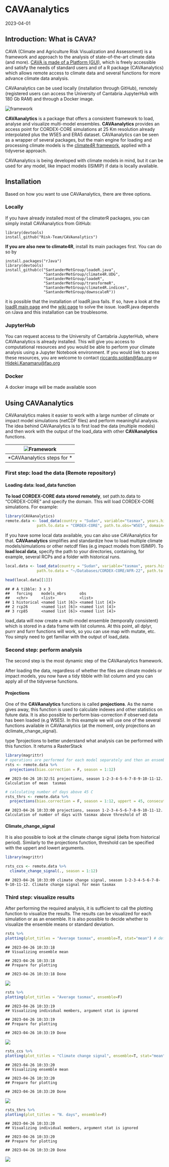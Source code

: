 CAVAanalytics
================
2023-04-01

## Introduction: What is CAVA?

CAVA (Climate and Agriculture Risk Visualization and Assessment) is a
framework and approach to the analysis of state-of-the-art climate data
(and more). [CAVA is made of a Platform
(GUI)](https://fao-cava.predictia.es/auth), which is freely accessible
and satisfy the needs of standard users and of a R package
(CAVAanalytics) which allows remote access to climate data and several
functions for more advance climate data analysis.

CAVAanalytics can be used locally (installation through GitHub),
remotely (registered users can access the University of Cantabria
JupyterHub with 180 Gb RAM) and through a Docker image.

![framework](https://user-images.githubusercontent.com/40058235/234543758-bfc8db79-c934-489f-8088-d7d340ed0cba.png)

**CAVAanalytics** is a package that offers a consistent framework to
load, analyse and visualize multi-model ensembles. **CAVAanalytics**
provides an access point for CORDEX-CORE simulations at 25 Km resolution
already interpolated plus the W5E5 and ERA5 dataset. CAVAanalytics can
be seen as a wrapper of several packages, but the main engine for
loading and processing climate models is the [climate4R
framework](https://github.com/SantanderMetGroup/climate4R), applied with
a tidyverse approach.

CAVAanalytics is being developed with climate models in mind, but it can
be used for any model, like impact models (ISIMIP) if data is locally
available.

## Installation

Based on how you want to use CAVAanalytics, there are three options.

### Locally

If you have already installed most of the climaterR packages, you can
simply install CAVAanalytics from GitHub:

    library(devtools)
    install_github("Risk-Team/CAVAanalytics")

**If you are also new to climate4R**, install its main packages first.
You can do so by

    install.packages("rJava")
    library(devtools)
    install_github(c("SantanderMetGroup/loadeR.java",
                     "SantanderMetGroup/climate4R.UDG",
                     "SantanderMetGroup/loadeR",
                     "SantanderMetGroup/transformeR",
                     "SantanderMetGroup/climate4R.indices",
                     "SantanderMetGroup/downscaleR"))

it is possible that the installation of loadR.java fails. If so, have a
look at the [loadR main
page](https://github.com/SantanderMetGroup/loadeR) and the [wiki
page](https://github.com/SantanderMetGroup/loadeR/wiki/Installation) to
solve the issue. loadR.java depends on rJava and this installation can
be troublesome.

### JupyterHub

You can request access to the University of Cantabria JupyterHub, where
CAVAanalytics is already installed. This will give you access to
computational resources and you would be able to perform your climate
analysis using a Jupyter Notebook environment. If you would liek to
acess these resources, you are welcome to contact
<riccardo.soldan@fao.org> or <Hideki.Kanamaru@fao.org>

### Docker

A docker image will be made available soon

## Using CAVAanalytics

CAVAanalytics makes it easier to work with a large number of climate or
impact model simulations (netCDF files) and perform meaningful analysis.
The idea behind CAVAanalytics is to first load the data (multiple
models) and then work with the output of the load_data with other
**CAVAanalytics** functions.

| ![Framework](https://user-images.githubusercontent.com/40058235/199256415-ed32c42b-e2f8-48e0-b4fe-558de6612038.png) |
|:-------------------------------------------------------------------------------------------------------------------:|
|                                             *CAVAanalytics steps for *                                              |

### First step: load the data (**Remote repository**)

#### Loading data: load_data function

**To load CORDEX-CORE data stored remotely**, set path.to.data to
“CORDEX-CORE” and specify the domain. This will load CORDEX-CORE
simulations. For example:

``` r
library(CAVAanalytics)
remote.data <- load_data(country = "Sudan", variable="tasmax", years.hist=1995:2000, years.proj=2050:2055,
              path.to.data = "CORDEX-CORE", path.to.obs="W5E5", domain="AFR-22")
```

If you have some local data available, you can also use CAVAanalytics
for that. **CAVAanalytics** simplifies and standardize how to load
multiple climate models/simulations or other netcdf files (e.g impact
models from ISIMIP). To **load local data**, specify the path to your
directories, containing, for example, several RCPs and a folder with
historical runs.

``` r
local.data <- load_data(country = "Sudan", variable="tasmax", years.hist=1980:2000, years.proj=2050:2080,
              path.to.data = "~/Databases/CORDEX-CORE/AFR-22", path.to.obs="~/Databases/W5E5")
```

``` r
head(local.data[[1]])
```

    ## # A tibble: 3 x 3
    ##   forcing    models_mbrs      obs             
    ##   <chr>      <list>           <list>          
    ## 1 historical <named list [6]> <named list [4]>
    ## 2 rcp26      <named list [6]> <named list [4]>
    ## 3 rcp85      <named list [6]> <named list [4]>

load_data will now create a multi-model ensemble (temporally consistent)
which is stored in a data frame with list columns. At this point, all
dplyr, purrr and furrr functions will work, so you can use map with
mutate, etc. You simply need to get familiar with the output of
load_data.

### Second step: perform analysis

The second step is the most dynamic step of the CAVAanalytics framework.

After loading the data, regardless of whether the files are climate
models or impact models, you now have a tidy tibble with list column and
you can apply all of the tidyverse functions.

#### Projections

One of the **CAVAanalytics** functions is called **projections**. As the
name gives away, this function is used to calculate indexes and other
statistics on future data. It is also possible to perform
bias-correction if observed data has been loaded (e.g W5E5). In this
example we will use one of the several functions available in
CAVAanalytics (at the moment, only projections an
dclimate_change_signal).

type ?projections to better understand what analysis can be performed
with this function. It returns a RasterStack

``` r
library(magrittr)
# operations are performed for each model separately and then an ensemble mean is made. It is possible to specify thresholds with the uppert and lowert arguments
rsts <- remote.data %>%  
  projections(bias.correction = F, season = 1:12)
```

    ## 2023-04-26 10:32:51 projections, season 1-2-3-4-5-6-7-8-9-10-11-12. Calculation of mean  tasmax

``` r
# calculating number of days above 45 C
rsts_thrs <- remote.data %>% 
  projections(bias.correction = F, season = 1:12, uppert = 45, consecutive = F)
```

    ## 2023-04-26 10:33:00 projections, season 1-2-3-4-5-6-7-8-9-10-11-12. Calculation of number of days with tasmax above threshold of 45

#### Climate_change_signal

It is also possible to look at the climate change signal (delta from
historical period). Similarly to the projections function, threshold can
be specified with the uppert and lowert arguments.

``` r
library(magrittr)

rsts_ccs <- remote.data %>%  
  climate_change_signal(., season = 1:12)
```

    ## 2023-04-26 10:33:09 climate change signal, season 1-2-3-4-5-6-7-8-9-10-11-12. Climate change signal for mean tasmax

### Third step: visualize results

After performing the required analysis, it is sufficient to call the
plotting function to visualize the results. The results can be
visualized for each simulation or as an ensemble. It is also possible to
decide whether to visualize the ensemble means or standard deviation.

``` r
rsts %>%
plotting(plot_titles = "Average tasmax", ensemble=T, stat="mean") # default is mean but it can also take SD
```

    ## 2023-04-26 10:33:18
    ## Visualizing ensemble mean

    ## 2023-04-26 10:33:18
    ## Prepare for plotting

    ## 2023-04-26 10:33:18 Done

![](README_files/figure-gfm/unnamed-chunk-6-1.png)<!-- -->

``` r
rsts %>%
plotting(plot_titles = "Average tasmax", ensemble=F)
```

    ## 2023-04-26 10:33:19
    ## Visualizing individual members, argument stat is ignored

    ## 2023-04-26 10:33:19
    ## Prepare for plotting

    ## 2023-04-26 10:33:19 Done

![](README_files/figure-gfm/unnamed-chunk-6-2.png)<!-- -->

``` r
rsts_ccs %>%
plotting(plot_titles = "Climate change signal", ensemble=T, stat="mean", palette = rev(heat.colors(4))) # default is mean but it can also take SD
```

    ## 2023-04-26 10:33:20
    ## Visualizing ensemble mean

    ## 2023-04-26 10:33:20
    ## Prepare for plotting

    ## 2023-04-26 10:33:20 Done

![](README_files/figure-gfm/unnamed-chunk-6-3.png)<!-- -->

``` r
rsts_thrs %>%
plotting(plot_titles = "N. days", ensemble=F)
```

    ## 2023-04-26 10:33:20
    ## Visualizing individual members, argument stat is ignored

    ## 2023-04-26 10:33:20
    ## Prepare for plotting

    ## 2023-04-26 10:33:20 Done

![](README_files/figure-gfm/unnamed-chunk-7-1.png)<!-- -->
